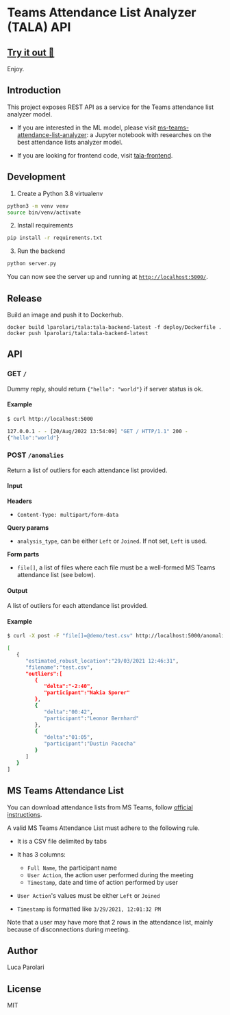 # Teams Attendance List Analyzer (TALA) API

## [Try it out 🚀](https://tala-frontend.herokuapp.com/)

Enjoy.

## Introduction

This project exposes REST API as a service for the Teams attendance list
analyzer model.


* If you are interested in the ML model, please visit
  [ms-teams-attendance-list-analyzer](https://github.com/lparolari/ms-teams-attendance-list-analyzer):
  a Jupyter notebook with researches on the best attendance lists analyzer
  model.


* If you are looking for frontend code, visit
  [tala-frontend](https://github.com/lparolari/tala-frontend).

## Development

1. Create a Python 3.8 virtualenv

```bash
python3 -m venv venv
source bin/venv/activate
```

2. Install requirements

```bash
pip install -r requirements.txt
```

3. Run the backend

```bash
python server.py
```

You can now see the server up and running at [`http://localhost:5000/`](http://localhost:5000/).

## Release

Build an image and push it to Dockerhub.

```
docker build lparolari/tala:tala-backend-latest -f deploy/Dockerfile .
docker push lparolari/tala:tala-backend-latest
```

## API

### GET `/`

Dummy reply, should return `{"hello": "world"}` if server status is ok.

#### Example

```bash
$ curl http://localhost:5000

127.0.0.1 - - [20/Aug/2022 13:54:09] "GET / HTTP/1.1" 200 -
{"hello":"world"}
```

### POST `/anomalies`

Return a list of outliers for each attendance list provided.

#### Input

**Headers**

* `Content-Type: multipart/form-data`

**Query params**

* `analysis_type`, can be either `Left` or `Joined`. If not set, `Left` is used.

**Form parts**

* `file[]`, a list of files where each file must be a well-formed MS Teams 
  attendance list (see below).

#### Output

A list of outliers for each attendance list provided.

#### Example

```bash
$ curl -X post -F "file[]=@demo/test.csv" http://localhost:5000/anomalies

[
   {
      "estimated_robust_location":"29/03/2021 12:46:31",
      "filename":"test.csv",
      "outliers":[
         {
            "delta":"-2:40",
            "participant":"Nakia Sporer"
         },
         {
            "delta":"00:42",
            "participant":"Leonor Bernhard"
         },
         {
            "delta":"01:05",
            "participant":"Dustin Pacocha"
         }
      ]
   }
]
```

## MS Teams Attendance List

You can download attendance lists from MS Teams, follow [official
instructions](https://support.microsoft.com/en-us/office/view-and-download-meeting-attendance-reports-in-teams-ae7cf170-530c-47d3-84c1-3aedac74d310).

A valid MS Teams Attendance List must adhere to the following rule. 

* It is a CSV file delimited by tabs

* It has 3 columns:
  * `Full Name`, the participant name
  * `User Action`, the action user performed during the meeting
  * `Timestamp`, date and time of action performed by user

* `User Action`'s values must be either `Left` or `Joined`

* `Timestamp` is formatted like `3/29/2021, 12:01:32 PM`

Note that a user may have more that 2 rows in the attendance list, mainly
because of disconnections during meeting.

## Author

Luca Parolari

## License

MIT
